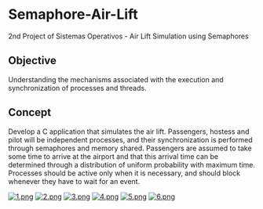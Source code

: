 # Semaphore-Air-Lift
2nd Project of Sistemas Operativos - Air Lift Simulation using Semaphores

## Objective
Understanding the mechanisms associated with the execution and synchronization of processes and threads.

## Concept
Develop a C application that simulates the air lift. Passengers, hostess and pilot will be independent processes, and their synchronization is performed through semaphores and memory shared. Passengers are assumed to take some time to arrive at the airport and that this arrival time can be determined through a distribution of uniform probability with maximum time. Processes should be active only when it is necessary, and should block whenever they have to wait for an event.

[![1.png](https://i.postimg.cc/X7SDbHz7/1.png)](https://postimg.cc/bdgR0TPK)
[![2.png](https://i.postimg.cc/HWBVGRxb/2.png)](https://postimg.cc/3W0KmL2w)
[![3.png](https://i.postimg.cc/PJPhn63M/3.png)](https://postimg.cc/zHZ4nk1L)
[![4.png](https://i.postimg.cc/SKDwQ6z1/4.png)](https://postimg.cc/XZB2QyL9)
[![5.png](https://i.postimg.cc/HsmD2kH2/5.png)](https://postimg.cc/0rVB5xzM)
[![6.png](https://i.postimg.cc/6qY0nctF/6.png)](https://postimg.cc/sGG7RpBJ)
